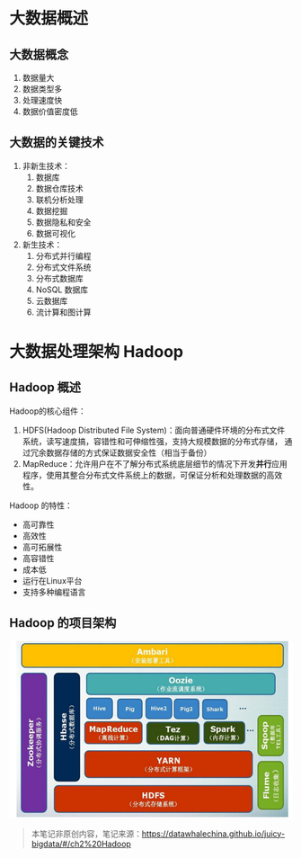 # 大数据概述

## 大数据概念

1. 数据量大
2. 数据类型多
3. 处理速度快
4. 数据价值密度低

## 大数据的关键技术

1. 非新生技术：
   1. 数据库
   2. 数据仓库技术
   3. 联机分析处理
   4. 数据挖掘
   5. 数据隐私和安全
   6. 数据可视化
2. 新生技术：
   1. 分布式并行编程
   2. 分布式文件系统
   3. 分布式数据库
   4. NoSQL 数据库
   5. 云数据库
   6. 流计算和图计算

# 大数据处理架构 Hadoop

## Hadoop 概述

Hadoop的核心组件：

1. HDFS(Hadoop Distributed File System)：面向普通硬件环境的分布式文件系统，读写速度搞，容错性和可伸缩性强，支持大规模数据的分布式存储， 通过冗余数据存储的方式保证数据安全性（相当于备份）
2. MapReduce：允许用户在不了解分布式系统底层细节的情况下开发**并行**应用程序，使用其整合分布式文件系统上的数据，可保证分析和处理数据的高效性。

Hadoop 的特性：

- 高可靠性
- 高效性
- 高可拓展性
- 高容错性
- 成本低
- 运行在Linux平台
- 支持多种编程语言

## Hadoop 的项目架构

![ch2.2](Note1.assets/ch2.2.png)



> 本笔记非原创内容，笔记来源：https://datawhalechina.github.io/juicy-bigdata/#/ch2%20Hadoop
